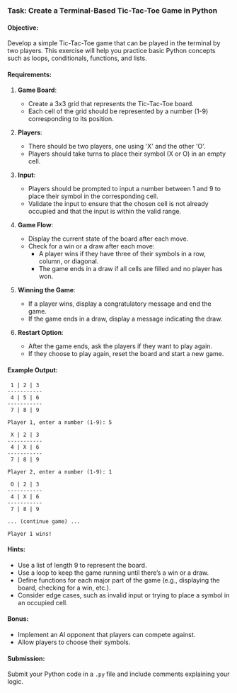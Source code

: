 ### Task: Create a Terminal-Based Tic-Tac-Toe Game in Python

#### Objective:
Develop a simple Tic-Tac-Toe game that can be played in the terminal by two players. This exercise will help you practice basic Python concepts such as loops, conditionals, functions, and lists.

#### Requirements:

1. **Game Board**:
   - Create a 3x3 grid that represents the Tic-Tac-Toe board.
   - Each cell of the grid should be represented by a number (1-9) corresponding to its position.

2. **Players**:
   - There should be two players, one using 'X' and the other 'O'.
   - Players should take turns to place their symbol (X or O) in an empty cell.

3. **Input**:
   - Players should be prompted to input a number between 1 and 9 to place their symbol in the corresponding cell.
   - Validate the input to ensure that the chosen cell is not already occupied and that the input is within the valid range.

4. **Game Flow**:
   - Display the current state of the board after each move.
   - Check for a win or a draw after each move:
     - A player wins if they have three of their symbols in a row, column, or diagonal.
     - The game ends in a draw if all cells are filled and no player has won.

5. **Winning the Game**:
   - If a player wins, display a congratulatory message and end the game.
   - If the game ends in a draw, display a message indicating the draw.

6. **Restart Option**:
   - After the game ends, ask the players if they want to play again.
   - If they choose to play again, reset the board and start a new game.

#### Example Output:
```
 1 | 2 | 3 
-----------
 4 | 5 | 6 
-----------
 7 | 8 | 9 

Player 1, enter a number (1-9): 5

 X | 2 | 3 
-----------
 4 | X | 6 
-----------
 7 | 8 | 9 

Player 2, enter a number (1-9): 1

 O | 2 | 3 
-----------
 4 | X | 6 
-----------
 7 | 8 | 9 

... (continue game) ...

Player 1 wins!
```

#### Hints:
- Use a list of length 9 to represent the board.
- Use a loop to keep the game running until there’s a win or a draw.
- Define functions for each major part of the game (e.g., displaying the board, checking for a win, etc.).
- Consider edge cases, such as invalid input or trying to place a symbol in an occupied cell.

#### Bonus:
- Implement an AI opponent that players can compete against.
- Allow players to choose their symbols.

#### Submission:
Submit your Python code in a `.py` file and include comments explaining your logic.